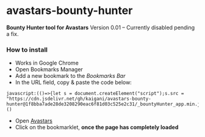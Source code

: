 # avastars-bounty-hunter
**Bounty Hunter tool for Avastars**
Version 0.01 – Currently disabled pending a fix.

### How to install
- Works in Google Chrome
- Open Bookmarks Manager
- Add a new bookmark to the *Bookmarks Bar*
- In the URL field, copy & paste the code below:
```
javascript:(()=>{let s = document.createElement("script");s.src = "https://cdn.jsdelivr.net/gh/kaigani/avastars-bounty-hunter@1f8bba7ade28de3208290eac6f81d03c525e2c31/_bountyHunter_app.min.js";document.head.appendChild(s)})()
```
- Open [Avastars](https://avastars.io/)
- Click on the bookmarklet, **once the page has completely loaded**
